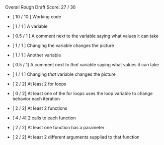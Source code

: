 Overall Rough Draft Score: 27 / 30

* [ 10 / 10 ] Working code

* [ 1 / 1 ] A variable
* [ 0.5 / 1 ] A comment next to the variable saying what values it can take
* [ 1 / 1 ] Changing the variable changes the picture
* [ 1 / 1 ] Another variable
* [ 0.5 / 1] A comment next to *that* variable saying what values it can take
* [ 1 / 1 ] Changing *that* variable changes the picture

* [ 2 / 2] At least 2 for loops
* [ 0 / 2] At least one of the for loops uses the loop variable to change behavior each iteration

* [ 2 / 2] At least 2 functions
* [ 4 / 4] 2 calls to each function
* [ 2 / 2] At least one function has a parameter
* [ 2 / 2] At least 2 different arguments supplied to that function